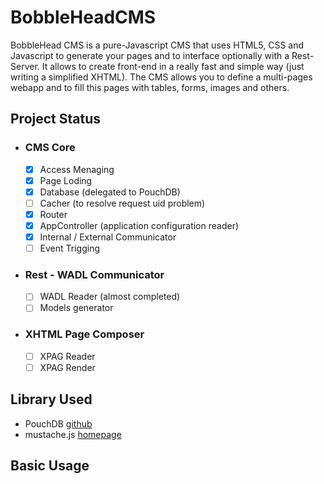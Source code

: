 # BobbleHeadCMS

BobbleHead CMS is a pure-Javascript CMS that uses HTML5, CSS and Javascript to generate your pages and to interface optionally with a Rest-Server.
It allows to create front-end in a really fast and simple way (just writing a simplified XHTML).
The CMS allows you to define a multi-pages webapp and to fill this pages with tables, forms, images and others.

## Project Status
- ### CMS Core
  - [x] Access Menaging
  - [x] Page Loding
  - [x] Database (delegated to PouchDB)
  - [ ] Cacher (to resolve request uid problem)
  - [x] Router
  - [x] AppController (application configuration reader)
  - [x] Internal / External Communicator
  - [ ] Event Trigging
- ### Rest - WADL Communicator
  - [ ] WADL Reader (almost completed)
  - [ ] Models generator
- ### XHTML Page Composer
  - [ ] XPAG Reader
  - [ ] XPAG Render

## Library Used
- PouchDB [github](https://github.com/pouchdb/pouchdb)
- mustache.js [homepage](http://mustache.github.io/)

## Basic Usage
